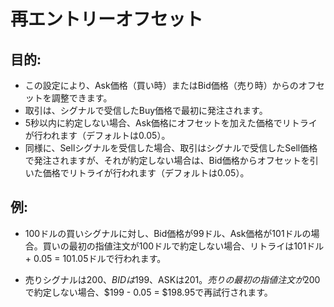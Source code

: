 # **再エントリーオフセット**

## 目的:

- この設定により、Ask価格（買い時）またはBid価格（売り時）からのオフセットを調整できます。
- 取引は、シグナルで受信したBuy価格で最初に発注されます。
- 5秒以内に約定しない場合、Ask価格にオフセットを加えた価格でリトライが行われます（デフォルトは0.05）。
- 同様に、Sellシグナルを受信した場合、取引はシグナルで受信したSell価格で発注されますが、それが約定しない場合は、Bid価格からオフセットを引いた価格でリトライが行われます（デフォルトは0.05）。

## 例:

- 100ドルの買いシグナルに対し、Bid価格が99ドル、Ask価格が101ドルの場合。買いの最初の指値注文が100ドルで約定しない場合、リトライは101ドル + 0.05 = 101.05ドルで行われます。

- 売りシグナルは$200、BIDは$199、ASKは$201。売りの最初の指値注文が$200で約定しない場合、$199 - 0.05 = $198.95で再試行されます。

